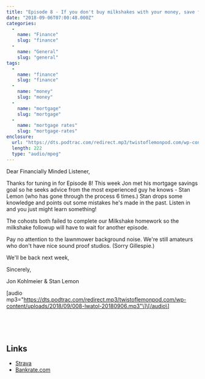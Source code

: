 ```yaml
---
title: "Episode 8 - If you don't buy milkshakes with your money, save for a house!"
date: "2018-09-06T07:00:48.000Z"
categories: 
  - 
    name: "Finance"
    slug: "finance"
  - 
    name: "General"
    slug: "general"
tags: 
  - 
    name: "finance"
    slug: "finance"
  - 
    name: "money"
    slug: "money"
  - 
    name: "mortgage"
    slug: "mortgage"
  - 
    name: "mortgage rates"
    slug: "mortgage-rates"
enclosure: 
  url: "https://dts.podtrac.com/redirect.mp3/twistoflemonpod.com/wp-content/uploads/2018/09/008-lwatol-20180906.mp3"
  length: 222
  type: "audio/mpeg"
---
```


Dear Financially Minded Listener,

Thanks for tuning in for Episode 8! This week Jon met his mortgage savings goal so he seeks advice from the most experienced guy he knows - Stan Lemon (who has gone through the process 6 times.) Stan drops some knowledge and points out some mistakes he's made in the past. Listen in and you just might learn something!

The cohosts both failed to complete our Milkshake homework so the milkshake followup will have to wait for another episode.

Pay no attention to the lawnmower background noise. We're still amateurs who don't have nice sound proof studios. (Sorry Gillespie.)

We'll be back next week,

Sincerely,

Jon Kohlmeier & Stan Lemon

\[audio mp3="https://dts.podtrac.com/redirect.mp3/twistoflemonpod.com/wp-content/uploads/2018/09/008-lwatol-20180906.mp3"\]\[/audio\]

 

 

## Links

- [Strava](https://www.strava.com)
- [Bankrate.com](https://www.bankrate.com)
